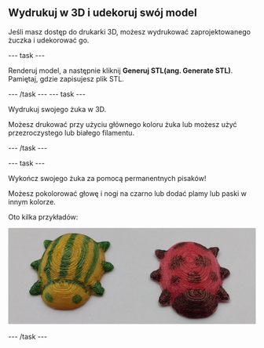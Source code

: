 ## Wydrukuj w 3D i udekoruj swój model

Jeśli masz dostęp do drukarki 3D, możesz wydrukować zaprojektowanego żuczka i udekorować go.

--- task ---

Renderuj model, a następnie kliknij **Generuj STL(ang. Generate STL)**. Pamiętaj, gdzie zapisujesz plik STL.

--- /task --- --- task ---

Wydrukuj swojego żuka w 3D.

Możesz drukować przy użyciu głównego koloru żuka lub możesz użyć przezroczystego lub białego filamentu.

--- /task ---

--- task ---

Wykończ swojego żuka za pomocą permanentnych pisaków!

Możesz pokolorować głowę i nogi na czarno lub dodać plamy lub paski w innym kolorze.

Oto kilka przykładów:

![zrzut ekranu](images/bug-decorated.png)

--- /task ---

 




  
